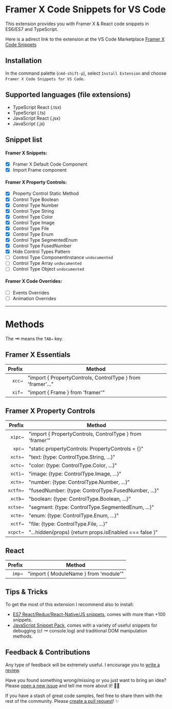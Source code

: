 # Framer X Code Snippets for VS Code

This extension provides you with Framer X & React code snippets in ES6/ES7 and TypeScript.

Here is a adirect link to the extension at the VS Code Marketplace [Framer X Code Snippets](https://marketplace.visualstudio.com/items?itemName=pixelbeat.vscode-framerx-code-snippets)

## Installation

In the command palette (``cmd-shift-p``), select ``Install Extension`` and choose ``Framer X Code Snippets for VS Code``.

## Supported languages (file extensions)

- TypeScript React (.tsx)
- TypeScript (.ts)
- JavaScript React (.jsx)
- JavaScript (.js)

## Snippet list

#### Framer X Snippets:

- [x] Framer X Default Code Component
- [x] Import Frame component

#### Framer X Property Controls:

- [x] Property Control Static Method
- [x] Control Type Boolean
- [x] Control Type Number
- [x] Control Type String
- [x] Control Type Color
- [x] Control Type Image
- [x] Control Type File
- [x] Control Type Enum
- [x] Control Type SegmentedEnum
- [x] Control Type FusedNumber
- [x] Hide Control Types Pattern
- [ ] Control Type ComponentInstance ``undocumented``
- [ ] Control Type Array ``undocumented``
- [ ] Control Type Object ``undocumented``

#### Framer X Code Overrides:

- [ ] Events Overrides
- [ ] Animation Overrides

---

# Methods

The **⇥** means the `TAB→` key.

## Framer X Essentials

| Prefix      | Method                                                                              |
| ----------: | ----------------------------------------------------------------------------------- |
| `xcc→`       | "import { PropertyControls, ControlType } from 'framer'..."                        |
| `xif→`       | "import { Frame } from 'framer'"                                                   |

## Framer X Property Controls

| Prefix      | Method                                                                              |
| ----------: | ----------------------------------------------------------------------------------- |
| `xipc→`      | "import { PropertyControls, ControlType } from 'framer'"                           |
| `xpc→`       | "static propertyControls: PropertyControls = {}"                                   |
| `xcts→`     | "text: {type: ControlType.String, ...}"                                             |
| `xctc→`     | "color: {type: ControlType.Color, ...}"                                             |
| `xcti→`     | "image: {type: ControlType.Image, ...}"                                             |
| `xctn→`     | "number: {type: ControlType.Number, ...}"                                           |
| `xctfn→`    | "fusedNumber: {type: ControlType.FusedNumber, ...}"                                 |
| `xctb→`     | "boolean: {type: ControlType.Boolean, ...}"                                         |
| `xctse→`     | "segment: {type: ControlType.SegmentedEnum, ...}"                                  |
| `xcte→`     | "enum: {type: ControlType.Enum, ...}"                                               |
| `xctf→`     | "file: {type: ControlType.File, ...}"                                               |
| `xcpct→`     | "...hidden(props) {return props.isEnabled === false }"                             |

## React

| Prefix      | Method                                                                              |
| ----------: | ----------------------------------------------------------------------------------- |
| `imp→`       | "import { ModuleName } from 'module'"                                              |

## Tips & Tricks

To get the most of this extension I recommend also to install:
  - [ES7 React/Redux/React-Native/JS snippets](https://github.com/dsznajder/vscode-es7-javascript-react-snippets), comes with more than +100 snippets.
  - [JavaScript Snippet Pack](https://marketplace.visualstudio.com/items?itemName=akamud.vscode-javascript-snippet-pack), comes with a variety of useful snippets for debugging (cl ⇥ console.log) and traditional DOM manipulation methods.

## Feedback & Contributions 

Any type of feedback will be extremely useful. I encourage you to [write a review](https://marketplace.visualstudio.com/items?itemName=pixelbeat.vscode-framerx-code-snippets#review-details).

Have you found something wrong/missing or you just want to bring an idea? Please [open a new issue](https://github.com/davo/vscode-framerx-code-snippets/issues/new) and tell me more about it! 🙌🏻 

If you have a stash of great code samples, feel free to share them with the rest of the community. Please [create a pull request](hhttps://github.com/davo/vscode-framerx-code-snippets/pulls?q=is%3Apr+is%3Aopen+sort%3Aupdated-desc)! ✨